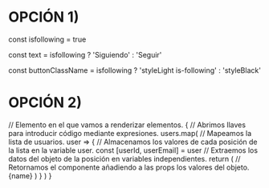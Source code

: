 # OPCIÓN 1)

const isfollowing = true

const text = isfollowing 
  ? 'Siguiendo' 
  : 'Seguir'

const buttonClassName = isfollowing 
  ? 'styleLight is-following'
  : 'styleBlack'



# OPCIÓN 2)

<section className="participantes">       // Elemento en el que vamos a renderizar elementos.
  {                                       // Abrimos llaves para introducir código mediante expresiones.
    users.map(                            // Mapeamos la lista de usuarios.
      user => {                           // Almacenamos los valores de cada posición de la lista en la variable user.
        const [userId, userEmail] = user  // Extraemos los datos del objeto de la posición en variables independientes.
        return (                          // Retornamos el componente añadiendo a las props los valores del objeto.
          <TwitterFollowCard  
            key={userId}                  // Añadimos una clave única para ayudar a React a identificar elementos en la lista.
            userId={userId}
            userEmail={userEmail}
          >
            {name}
          </TwitterFollowCard>
        )
      }                      
    )
  }
</section>